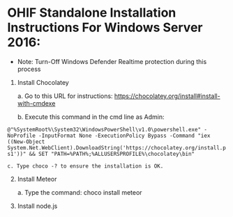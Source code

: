 # OHIF Standalone Installation Instructions For Windows Server 2016:

* Note: Turn-Off Windows Defender Realtime protection during this process

1. Install Chocolatey
    
    a. Go to this URL for instructions: 
    https://chocolatey.org/install#install-with-cmdexe
    
    b. Execute this command in the cmd line as Admin:
    
`@"%SystemRoot%\System32\WindowsPowerShell\v1.0\powershell.exe" -NoProfile -InputFormat None -ExecutionPolicy Bypass -Command "iex ((New-Object System.Net.WebClient).DownloadString('https://chocolatey.org/install.ps1'))" && SET "PATH=%PATH%;%ALLUSERSPROFILE%\chocolatey\bin"`
    
    c. Type choco -? to ensure the installation is OK.

2. Install Meteor
    
    a. Type the command: choco install meteor

3. Install node.js
